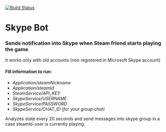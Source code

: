 [![Build Status](https://travis-ci.org/bohdan-leonchyk/skypebot.svg?branch=master)](https://travis-ci.org/bohdan-leonchyk/skypebot)

# Skype Bot
### Sends notification into Skype when Steam friend starts playing the game

It works only with old accounts (non registered in Microsoft Skype account)

#### Fill information to run:
- _Application/steamNickname_
- _Application/steamId_
- _SteamService/API_KEY_
- _SkypeService/USERNAME_
- _SkypeService/PASSWORD_
- _SkypeService/CHAT_ID (for your group chat)_

Analyzes state every 20 seconds and send messages into skype group in a case steamId-user is currently playing.
